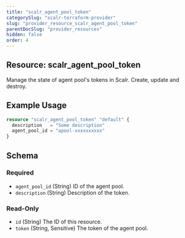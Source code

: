 ```yaml
---
title: "scalr_agent_pool_token"
categorySlug: "scalr-terraform-provider"
slug: "provider_resource_scalr_agent_pool_token"
parentDocSlug: "provider_resources"
hidden: false
order: 4
---
```

## Resource: scalr_agent_pool_token

Manage the state of agent pool's tokens in Scalr. Create, update and destroy.

## Example Usage

```terraform
resource "scalr_agent_pool_token" "default" {
  description   = "Some description"
  agent_pool_id = "apool-xxxxxxxxxx"
}
```

<!-- schema generated by tfplugindocs -->
## Schema

### Required

- `agent_pool_id` (String) ID of the agent pool.
- `description` (String) Description of the token.

### Read-Only

- `id` (String) The ID of this resource.
- `token` (String, Sensitive) The token of the agent pool.
